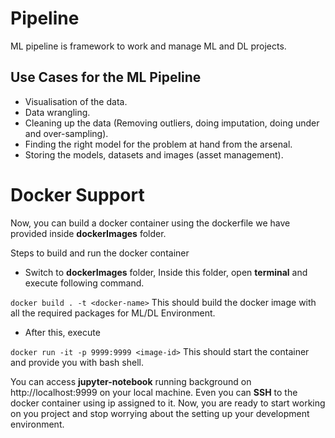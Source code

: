 
# Pipeline 

ML pipeline is framework to work and manage ML and DL projects.

## Use Cases for the ML Pipeline  
- Visualisation of the data.
- Data wrangling. 
- Cleaning up the data (Removing outliers, doing imputation, doing under and over-sampling).
- Finding the right model for the problem at hand from the arsenal.
- Storing the models, datasets and images (asset management).


# Docker Support 
Now, you can build a docker container using the dockerfile we have provided inside **dockerImages** folder.

Steps to build and run the docker container
- Switch to **dockerImages** folder, Inside this folder, open **terminal** and execute following command.

`docker build . -t <docker-name>`
This should build the docker image with all the required packages for ML/DL Environment.

- After this, execute 

`docker run -it -p 9999:9999 <image-id>`
  This should start the container and provide you with bash shell.
  
You can access **jupyter-notebook** running background on http://localhost:9999 
on your local machine. Even you can **SSH** to the docker container using ip assigned to it. Now,  you are ready to start working on you project and stop worrying about the setting up your development environment.
